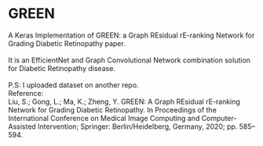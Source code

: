 # GREEN
A Keras Implementation of GREEN: a Graph REsidual rE-ranking Network for Grading Diabetic Retinopathy paper. </br>
</br>
It is an EfficientNet and Graph Convolutional Network combination solution for Diabetic Retinopathy disease.
</br>
</br>
P.S: I uploaded dataset on another repo.
</br>
Reference:</br>
Liu, S.; Gong, L.; Ma, K.; Zheng, Y. GREEN: A Graph REsidual rE-ranking Network for Grading Diabetic Retinopathy. In Proceedings of the International Conference on Medical Image Computing and Computer-Assisted Intervention; Springer: Berlin/Heidelberg,
Germany, 2020; pp. 585–594.</br>

